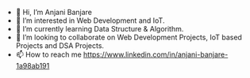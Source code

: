 - 👋 Hi, I’m Anjani Banjare
- 👀 I’m interested in Web Development and IoT.
- 🌱 I’m currently learning Data Structure & Algorithm.
- 💞️ I’m looking to collaborate on Web Development Projects, IoT based Projects and DSA Projects.
- 📫 How to reach me https://www.linkedin.com/in/anjani-banjare-1a98ab191

<!---
Anjani21/Anjani21 is a ✨ special ✨ repository because its `README.md` (this file) appears on your GitHub profile.
You can click the Preview link to take a look at your changes.
--->
